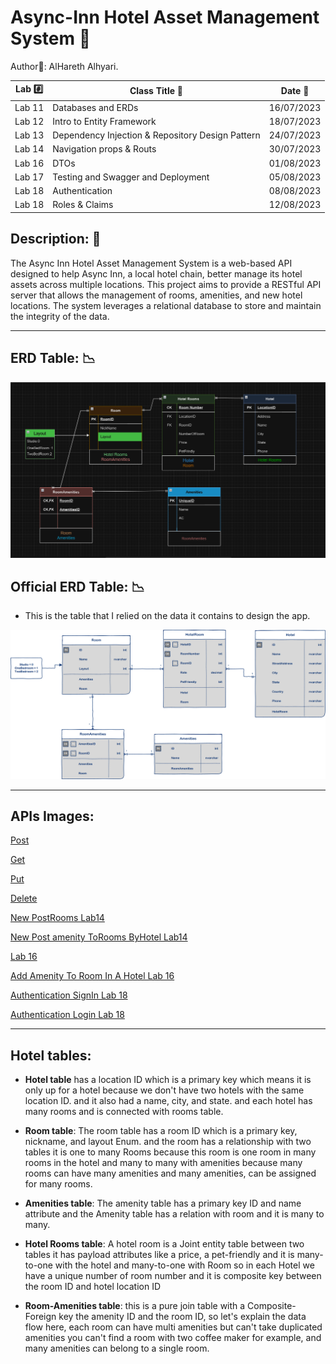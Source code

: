 # Async-Inn  Hotel Asset Management System 🏨

Author📝: AlHareth Alhyari.


| Lab  #️⃣     | Class Title   📝           | Date 📅    |
|-----------|----------------------------|------------|
| Lab 11    | Databases and ERDs         | 16/07/2023  |
| Lab 12    | Intro to Entity Framework  | 18/07/2023  |
| Lab 13    | Dependency Injection & Repository Design Pattern  | 24/07/2023  |
| Lab 14    | Navigation props & Routs  | 30/07/2023  |
| Lab 16    | DTOs  | 01/08/2023  |
| Lab 17    | Testing and Swagger and Deployment  | 05/08/2023  |
| Lab 18    | Authentication  | 08/08/2023  |
| Lab 18    | Roles & Claims  | 12/08/2023  |

## Description: 📝

The Async Inn Hotel Asset Management System is a web-based API designed to help Async Inn, a local hotel chain, better manage its hotel assets across multiple locations. This project aims to provide a RESTful API server that allows the management of rooms, amenities, and new hotel locations. The system leverages a relational database to store and maintain the integrity of the data.


---

## ERD Table: 📉

![ERD](./Assets/HarethVersion.png)

## Official ERD Table: 📉

- This is the table that I relied on the data it contains to design the app.

![async-inn-erd](./Assets/async-inn-erd.png)

---

## APIs Images:


[Post](https://github.com/alharet7/Async-Inn/blob/main/Assets/post.png)

[Get](https://github.com/alharet7/Async-Inn/blob/main/Assets/Get.png)

[Put](https://github.com/alharet7/Async-Inn/blob/main/Assets/Put.png)

[Delete](https://github.com/alharet7/Async-Inn/blob/main/Assets/Delete.png)

[New PostRooms Lab14](https://github.com/alharet7/Async-Inn/blob/main/Assets/Lab14post.png)

[New Post amenity ToRooms ByHotel Lab14](https://github.com/alharet7/Async-Inn/blob/main/Assets/Lab14postHotelRoom.png)

[Lab 16](https://github.com/alharet7/Async-Inn/blob/main/Assets/Lab16Done.png)

[Add Amenity To Room In A Hotel Lab 16](https://github.com/alharet7/Async-Inn/blob/main/Assets/Lab16AddAmenityToRoom.png)

[Authentication SignIn Lab 18](https://github.com/alharet7/Async-Inn/blob/main/Assets/Signin.png)

[Authentication Login Lab 18](https://github.com/alharet7/Async-Inn/blob/main/Assets/LoginLab18.png)

---

## Hotel tables:

- **Hotel table** has a location ID which is a primary key which means it is only up for a hotel because we don't have two hotels with the same location ID. and it also had a name, city, and state. and each hotel has many rooms and is connected with rooms table.

- **Room table**: The room table has a room ID which is a primary key, nickname, and layout Enum. and the room has a relationship with two tables it is one to many Rooms because this room is one room in many rooms in the hotel and many to many with amenities because many rooms can have many amenities and many amenities, can be assigned for many rooms.

- **Amenities table**: The amenity table has a primary key ID and name attribute and the Amenity table has a relation with room and it is many to many.

- **Hotel Rooms table**: A hotel room is a Joint entity table between two tables it has payload attributes like a price, a pet-friendly and it is many-to-one with the hotel and many-to-one with Room so in each Hotel we have a unique number of room number and it is composite key between the room ID and hotel location ID

- **Room-Amenities table**: this is a pure join table with a Composite-Foreign key the amenity ID and the room ID, so let's explain the data flow here, each room can have multi amenities but can't take duplicated amenities you can't find a room with two coffee maker for example, and many amenities can belong to a single room.
